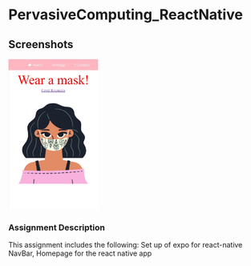 # PervasiveComputing_ReactNative

## Screenshots 
<img src="assets\screenshot_assignment2.JPG" height=300>

<!-- assets\screenshot_assignment2.JPG -->

### Assignment Description

This assignment includes the following: 
Set up of expo for react-native
NavBar, Homepage for the react native app

